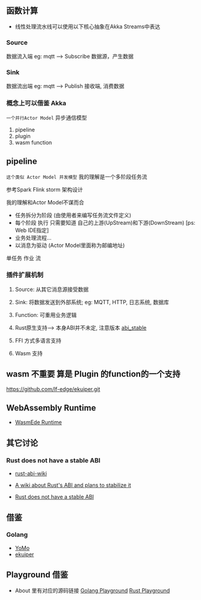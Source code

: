 ## 函数计算

* 线性处理流水线可以使用以下核心抽象在Akka Streams中表达

### Source
数据流入端
eg: mqtt --> Subscribe
数据源，产生数据

### Sink
数据流出端
eg: mqtt --> Publish
接收端, 消费数据

### 概念上可以借鉴 Akka 
`一个并行Actor Model` 异步通信模型


1. pipeline
2. plugin
3. wasm function


## pipeline
`这个类似 Actor Model 并发模型`
我的理解是一个多阶段任务流

参考Spark Flink storm 架构设计

我的理解和Actor Model不谋而合
* 任务拆分为阶段 (由使用者来编写任务流文件定义)
* 每个阶段 执行 只需要知道 自己的上游(UpStream)和下游(DownStream) [ps: Web IDE指定]
* 业务处理流程...
* 以消息为驱动 (Actor Model里面称为邮编地址)


单任务 作业 流

### 插件扩展机制 
1. Source: 从其它消息源接受数据
2. Sink:   将数据发送到外部系统; eg: MQTT, HTTP, 日志系统, 数据库
3. Function:  可重用业务逻辑

1. Rust原生支持--> 本身ABI并不未定, 注意版本 [abi_stable](https://github.com/rodrimati1992/abi_stable_crates/)
2. FFI 方式多语言支持
3. Wasm 支持

## wasm 不重要 算是 Plugin 的function的一个支持

https://github.com/lf-edge/ekuiper.git


## WebAssembly Runtime

* [WasmEde Runtime](https://wasmedge.org/)


## 其它讨论

### Rust does not have a stable ABI

* [rust-abi-wiki](https://github.com/slightknack/rust-abi-wiki)
* [A wiki about Rust's ABI and plans to stabilize it](https://slightknack.github.io/rust-abi-wiki/)

* [Rust does not have a stable ABI](https://people.gnome.org/~federico/blog/rust-stable-abi.html)


## 借鉴

### Golang
* [YoMo](https://www.secondstate.io/articles/yomo-wasmedge-real-time-data-streams/)
* [ekuiper](https://github.com/lf-edge/ekuiper/blob/master/docs/en_US/manager-ui/overview.md)


## Playground 借鉴

* About 里有对应的源码链接
[Golang Playground](https://play.golang.org/)
[Rust Playground](https://play.rust-lang.org/?version=nightly&mode=debug&edition=2021)
